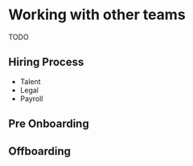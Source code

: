 # Working with other teams

TODO

## Hiring Process
- Talent
- Legal
- Payroll

## Pre Onboarding

## Offboarding